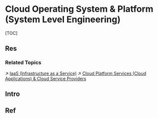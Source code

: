 # Cloud Operating System & Platform (System Level Engineering)

[TOC]



## Res
### Related Topics
↗ [IaaS (Infrastructure as a Service)](../🌵%20Cloud%20Native%20Overview/🗿%20Cloud%20Models/Cloud%20Service%20(Delivery)%20Models/IaaS%20(Infrastructure%20as%20a%20Service)/IaaS%20(Infrastructure%20as%20a%20Service).md)
↗ [Cloud Platform Services (Cloud Applications) & Cloud Service Providers](../🌵%20Cloud%20Native%20Overview/Cloud%20Service%20Porviders/Cloud%20Platform%20Services%20(Cloud%20Applications)%20&%20Cloud%20Service%20Providers.md)



## Intro



## Ref

